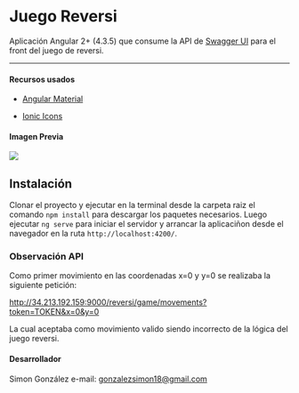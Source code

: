 Juego Reversi
===================

Aplicación Angular 2+ (4.3.5) que consume la API de [Swagger UI](http://34.213.192.159:9000/swagger/) para el front del juego de reversi.

----------
#### Recursos usados

 - [Angular Material](https://material.angular.io/)

 - [Ionic Icons](http://ionicons.com/)

#### Imagen Previa

![](https://drive.google.com/uc?id=0BwRKmOb3vYULbUJDSmotd09WVTg)

## Instalación

Clonar el proyecto y ejecutar en la terminal desde la carpeta raiz el comando `npm install` para descargar los paquetes necesarios. Luego ejecutar `ng serve` para iniciar el servidor y arrancar la aplicaciñon desde el navegador en la ruta `http://localhost:4200/`.

### Observación API

Como primer movimiento en las coordenadas x=0 y y=0 se realizaba la siguiente petición:

http://34.213.192.159:9000/reversi/game/movements?token=TOKEN&x=0&y=0

La cual aceptaba como movimiento valido siendo incorrecto de la lógica del juego reversi.

#### Desarrollador
Simon González
e-mail: gonzalezsimon18@gmail.com
